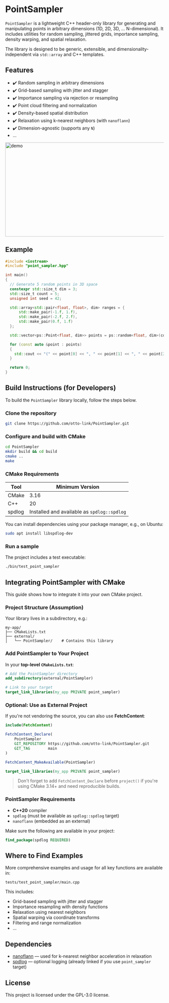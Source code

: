# PointSampler

`PointSampler` is a lightweight C++ header-only library for generating and manipulating points in arbitrary dimensions (1D, 2D, 3D, ... N-dimensional). It includes utilities for random sampling, jittered grids, importance sampling, density warping, and spatial relaxation.

The library is designed to be generic, extensible, and dimensionality-independent via `std::array` and C++ templates.

## Features

- ✔️ Random sampling in arbitrary dimensions  
- ✔️ Grid-based sampling with jitter and stagger  
- ✔️ Importance sampling via rejection or resampling  
- ✔️ Point cloud filtering and normalization  
- ✔️ Density-based spatial distribution
- ✔️ Relaxation using k-nearest neighbors (with `nanoflann`)  
- ✔️ Dimension-agnostic (supports any `N`)
- ...

<img width="1073" height="299" alt="demo" src="https://github.com/user-attachments/assets/dda9c8e3-a4dc-44bc-b49a-7db2079bdac8" />

## Example

```cpp
#include <iostream>
#include "point_sampler.hpp"

int main()
{
  // Generate 5 random points in 3D space
  constexpr std::size_t dim = 3;
  std::size_t count = 5;
  unsigned int seed = 42;

  std::array<std::pair<float, float>, dim> ranges = {
      std::make_pair(-1.f, 1.f),
      std::make_pair(-2.f, 2.f),
      std::make_pair(0.f, 1.f)
  };

  std::vector<ps::Point<float, dim>> points = ps::random<float, dim>(count, ranges, seed);

  for (const auto &point : points)
  {
    std::cout << "(" << point[0] << ", " << point[1] << ", " << point[2] << ")\n";
  }

  return 0;
}
```

## Build Instructions (for Developers)

To build the `PointSampler` library locally, follow the steps below.

### Clone the repository

```bash
git clone https://github.com/otto-link/PointSampler.git
```

### Configure and build with CMake

```bash
cd PointSampler
mkdir build && cd build
cmake ..
make
```

### CMake Requirements

| Tool   | Minimum Version                             |
| ------ | ------------------------------------------- |
| CMake  | 3.16                                        |
| C++    | 20                                          |
| spdlog | Installed and available as `spdlog::spdlog` |

You can install dependencies using your package manager, e.g., on Ubuntu:

```bash
sudo apt install libspdlog-dev
```

### Run a sample

The project includes a test executable:

```bash
./bin/test_point_sampler
```

## Integrating PointSampler with CMake

This guide shows how to integrate it into your own CMake project.

### Project Structure (Assumption)

Your library lives in a subdirectory, e.g.:

```
my-app/
├── CMakeLists.txt
├── external/
│   └── PointSampler/    # Contains this library
```

### Add PointSampler to Your Project

In your **top-level `CMakeLists.txt`**:

```cmake
# Add the PointSampler directory
add_subdirectory(external/PointSampler)

# Link to your target
target_link_libraries(my_app PRIVATE point_sampler)
```

### Optional: Use as External Project

If you're not vendoring the source, you can also use **FetchContent**:

```cmake
include(FetchContent)

FetchContent_Declare(
    PointSampler
    GIT_REPOSITORY https://github.com/otto-link/PointSampler.git
    GIT_TAG        main
)

FetchContent_MakeAvailable(PointSampler)

target_link_libraries(my_app PRIVATE point_sampler)
```

> Don't forget to add `FetchContent_Declare` before `project()` if you're using CMake 3.14+ and need reproducible builds.

### PointSampler Requirements

* **C++20** compiler
* `spdlog` (must be available as `spdlog::spdlog` target)
* `nanoflann` (embedded as an external)

Make sure the following are available in your project:

```cmake
find_package(spdlog REQUIRED)
```

## Where to Find Examples

More comprehensive examples and usage for all key functions are available in:

```
tests/test_point_sampler/main.cpp
```

This includes:

* Grid-based sampling with jitter and stagger
* Importance resampling with density functions
* Relaxation using nearest neighbors
* Spatial warping via coordinate transforms
* Filtering and range normalization
* ...

## Dependencies

* [nanoflann](https://github.com/jlblancoc/nanoflann) — used for k-nearest neighbor acceleration in relaxation
* [spdlog](https://github.com/gabime/spdlog) — optional logging (already linked if you use `point_sampler` target)

## License

This project is licensed under the GPL-3.0 license.
